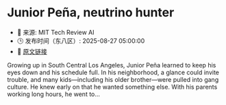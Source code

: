 # Junior Peña, neutrino hunter
- 📅 来源: MIT Tech Review AI
- 🕒 发布时间（东八区）: 2025-08-27 05:00:00
- 🔗 [原文链接](https://www.technologyreview.com/2025/08/26/1120988/junior-pena-neutrino-hunter/)

Growing up in South Central Los Angeles, Junior Peña learned to keep his eyes down and his schedule full. In his neighborhood, a glance could invite trouble, and many kids—including his older brother—were pulled into gang culture. He knew early on that he wanted something else. With his parents working long hours, he went to&#8230;